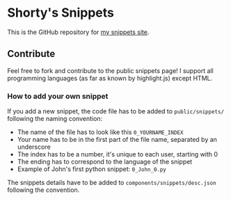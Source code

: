 # Shorty's Snippets
This is the GitHub repository for [my snippets site](https://snippets.shortydev.eu).
## Contribute
Feel free to fork and contribute to the public snippets page!
I support all programming languages (as far as known by highlight.js) except HTML.
### How to add your own snippet
If you add a new snippet, the code file has to be added to `public/snippets/` following the naming convention:
- The name of the file has to look like this `0_YOURNAME_INDEX`
- Your name has to be in the first part of the file name, separated by an underscore
- The index has to be a number, it's unique to each user, starting with 0
- The ending has to correspond to the language of the snippet
- Example of John's first python snippet: `0_John_0.py`

The snippets details have to be added to `components/snippets/desc.json` following the convention.